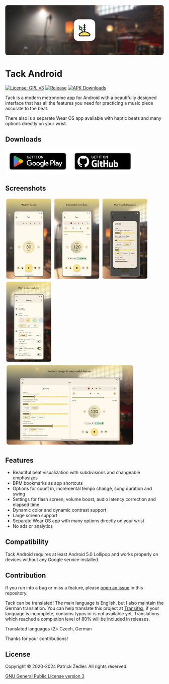 <img src="assets/header.png" />

# Tack Android

[![License: GPL v3](https://img.shields.io/badge/License-GPLv3-blue.svg)](https://www.gnu.org/licenses/gpl-3.0)  [![Release](https://img.shields.io/github/v/release/patzly/tack-android?label=Release)](https://github.com/patzly/tacky-android/releases)  [![APK Downloads](https://img.shields.io/github/downloads/patzly/tack-android/total.svg?label=APK%20Downloads)](https://github.com/patzly/tack-android/releases)

Tack is a modern metronome app for Android with a beautifully designed interface that has all the features you need for practicing a music piece accurate to the beat.

There also is a separate Wear OS app available with haptic beats and many options directly on your wrist.

## Downloads

<a href='https://play.google.com/store/apps/details?id=xyz.zedler.patrick.tack'><img alt='Get it on Google Play' height="80" src='assets/badge_playstore.png'/></a><a href='https://github.com/patzly/tack-android/releases'><img alt='Get it on GitHub' height="80" src='assets/badge_github.png'/></a>

## Screenshots

<a href="https://raw.githubusercontent.com/patzly/tack-android/main/assets/screen1.png"><img src="assets/screen1.png" height="260px"/></a>
<a href="https://raw.githubusercontent.com/patzly/tack-android/main/assets/screen2.png"><img src="assets/screen2.png" height="260px"/></a>
<a href="https://raw.githubusercontent.com/patzly/tack-android/main/assets/screen3.png"><img src="assets/screen3.png" height="260px"/></a>
<a href="https://raw.githubusercontent.com/patzly/tack-android/main/assets/screen4.png"><img src="assets/screen4.png" height="260px"/></a>
<a href="https://raw.githubusercontent.com/patzly/tack-android/main/assets/tablet1.png"><img src="assets/tablet1.png" height="260px"/></a>

## Features

* Beautiful beat visualization with subdivisions and changeable emphasizes
* BPM bookmarks as app shortcuts
* Options for count in, incremental tempo change, song duration and swing
* Settings for flash screen, volume boost, audio latency correction and elapsed time
* Dynamic color and dynamic contrast support
* Large screen support
* Separate Wear OS app with many options directly on your wrist
* No ads or analytics

## Compatibility

Tack Android requires at least Android 5.0 Lollipop and works properly on devices without any Google service installed.

## Contribution

If you run into a bug or miss a feature, please [open an issue](https://github.com/patzly/tack-android/issues) in this repository.

Tack can be translated! The main language is English, but I also maintain the German translation.
You can help translate this project at [Transifex](https://app.transifex.com/patzly/tack-android), if your language is incomplete, contains typos or is not available yet. Translations which reached a completion level of 80% will be included in releases.  

Translated languages (2): Czech, German

Thanks for your contributions!

## License

Copyright &copy; 2020-2024 Patrick Zedler. All rights reserved.

[GNU General Public License version 3](https://www.gnu.org/licenses/gpl.txt)
